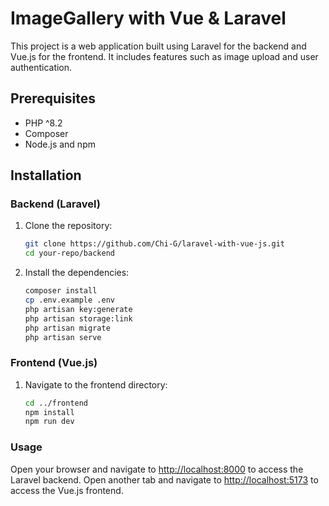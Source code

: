 # ImageGallery with Vue & Laravel

This project is a web application built using Laravel for the backend and Vue.js for the frontend. It includes features such as image upload and user authentication.

## Prerequisites

- PHP ^8.2
- Composer
- Node.js and npm

## Installation

### Backend (Laravel)

1. Clone the repository:

   ```sh
   git clone https://github.com/Chi-G/laravel-with-vue-js.git
   cd your-repo/backend

2. Install the dependencies:

    ```sh
    composer install
    cp .env.example .env
    php artisan key:generate
    php artisan storage:link
    php artisan migrate
    php artisan serve


### Frontend (Vue.js)

1. Navigate to the frontend directory:

    ```sh
    cd ../frontend
    npm install
    npm run dev


### Usage

Open your browser and navigate to <http://localhost:8000> to access the Laravel backend.
Open another tab and navigate to <http://localhost:5173> to access the Vue.js frontend.
